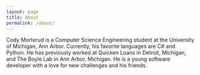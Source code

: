 ```yaml
---
layout: page
title: About
permalink: /about/
---
```


Cody Morterud is a Computer Science Engineering student at the
University of Michigan, Ann Arbor. Currently, his favorite
languages are C# and Python. He has previously worked at Quicken Loans
in Detroit, Michigan, and The Boyle Lab in Ann Arbor, Michigan. He
is a young software developer with a love for 
new challenges and his friends.
